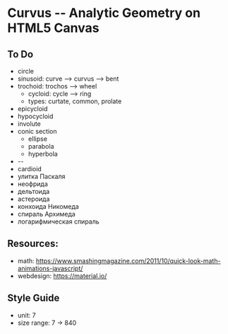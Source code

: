 # Curvus -- Analytic Geometry on HTML5 Canvas

## To Do
* circle
* sinusoid: curve --> curvus --> bent
* trochoid: trochos --> wheel
    * cycloid: cycle --> ring
    * types: curtate, common, prolate
* epicycloid
* hypocycloid
* involute
* conic section
	* ellipse
	* parabola
	* hyperbola
* --
* cardioid
* улитка Паскаля
* неофрида
* дельтоида
* астероида
* конхоида Никомеда
* спираль Архимеда
* логарифмическая спираль

## Resources:
* math: https://www.smashingmagazine.com/2011/10/quick-look-math-animations-javascript/
* webdesign: https://material.io/

## Style Guide
* unit: 7
* size range: 7 -> 840
